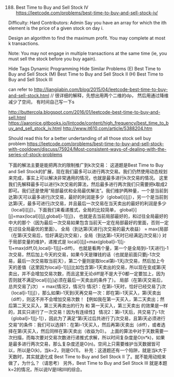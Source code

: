 188. Best Time to Buy and Sell Stock IV  
https://leetcode.com/problems/best-time-to-buy-and-sell-stock-iv/

Difficulty: Hard
Contributors: Admin
Say you have an array for which the ith element is the price of a given stock on day i.

Design an algorithm to find the maximum profit. You may complete at most k transactions.

Note:
You may not engage in multiple transactions at the same time (ie, you must sell the stock before you buy again).

Hide Tags Dynamic Programming
Hide Similar Problems (E) Best Time to Buy and Sell Stock (M) Best Time to Buy and Sell Stock II (H) Best Time to Buy and Sell Stock III

can refer to http://liangjiabin.com/blog/2015/04/leetcode-best-time-to-buy-and-sell-stock.html
// 很详细的解释，先想出用两个二维的dp， 然后用通过降维减少了空间， 有时间自己写一下s

http://buttercola.blogspot.com/2016/01/leetcode-best-time-to-buy-and-sell.html
https://aaronice.gitbooks.io/lintcode/content/high_frequency/best_time_to_buy_and_sell_stock_iv.html
http://www.it610.com/article/5388204.htm

Should read this for a better undertanding of all those stock sell buy problem
https://leetcode.com/problems/best-time-to-buy-and-sell-stock-with-cooldown/discuss/75924/Most-consistent-ways-of-dealing-with-the-series-of-stock-problems


下面的解法主要是能把两次的限制推广到k次交易：
这道题是Best Time to Buy and Sell Stock的扩展，现在我们最多可以进行两次交易。我们仍然使用动态规划来完成，事实上可以解决非常通用的情况，也就是最多进行k次交易的情况。 这里我们先解释最多可以进行k次交易的算法，然后最多进行两次我们只需要把k取成2即可。我们还是使用“局部最优和全局最优解法”。我们维护两种量，一个是当前到达第i天可以最多进行j次交易，最好的利润是多少（global[i][j]），另一个是当前到达第i天，最多可进行j次交易，并且最后一次交易在当天卖出的最好的利润是多少（local[i][j]）。下面我们来看递推式，全局的比较简单，
global[i][j]=max(local[i][j],global[i-1][j])，
也就是去当前局部最好的，和过往全局最好的中大的那个（因为最后一次交易如果包含当前天一定在局部最好的里面，否则一定在过往全局最优的里面）。
全局（到达第i天进行j次交易的最大收益） = max{局部（在第i天交易后，恰好满足j次交易），全局（到达第i-1天时已经满足j次交易）}
对于局部变量的维护，递推式是
local[i][j]=max(global[i-1][j-1]+max(diff,0),local[i-1][j]+diff)，
也就是看两个量，第一个是全局到i-1天进行j-1次交易，然后加上今天的交易，如果今天是赚钱的话（也就是前面只要j-1次交易，最后一次交易取当前天），第二个量则是取local第i-1天j次交易，然后加上今天的差值（这里因为local[i-1][j]比如包含第i-1天卖出的交易，所以现在变成第i天卖出，并不会增加交易次数，而且这里无论diff是不是大于0都一定要加上，因为否则就不满足local[i][j]必须在最后一天卖出的条件了）。
局部（在第i天交易后，总共交易了j次） = max{情况2，情况1}
情况1：在第i-1天时，恰好已经交易了j次（local[i-1][j]），那么如果i-1天到i天再交易一次：即在第i-1天买入，第i天卖出（diff），则这不并不会增加交易次数！【例如我在第一天买入，第二天卖出；然后第二天又买入，第三天再卖出的行为 和 第一天买入，第三天卖出 的效果是一样的，其实只进行了一次交易！因为有连续性】 情况2：第i-1天后，共交易了j-1次（global[i-1][j-1]），因此为了满足“第i天过后共进行了j次交易，且第i天必须进行交易”的条件：我们可以选择1：在第i-1天买入，然后再第i天卖出（diff），或者选择在第i天买入，然后同样在第i天卖出（收益为0）。
上面的算法中对于天数需要一次扫描，而每次要对交易次数进行递推式求解，所以时间复杂度是O(n*k)，如果是最多进行两次交易，那么复杂度还是O(n)。空间上只需要维护当天数据皆可以，所以是O(k)，当k=2，则是O(1)。
补充：这道题还有一个陷阱，就是当k大于天数时，其实就退化成 Best Time to Buy and Sell Stock II 了。就不能用动规来做了，为什么？（请思考） 另外，Best Time to Buy and Sell Stock III 就是本题k=2的情况，所以说IV是II和III的综合。
